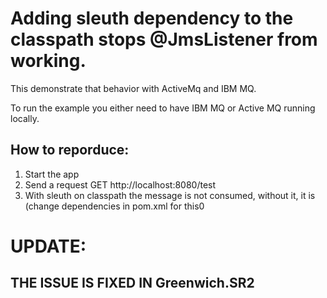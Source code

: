 # Adding sleuth dependency to the classpath stops @JmsListener from working.

This demonstrate that behavior with ActiveMq and IBM MQ.

To run the example you either need to have IBM MQ or Active MQ running locally.

## How to reporduce:
1. Start the app
2. Send a request GET http://localhost:8080/test
3. With sleuth on classpath the message is not consumed, without it, it is (change dependencies in pom.xml for this0

# UPDATE:
## THE ISSUE IS FIXED IN Greenwich.SR2 

